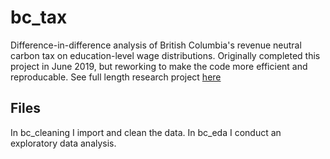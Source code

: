 # bc_tax
Difference-in-difference analysis of British Columbia's revenue neutral carbon tax on education-level wage distributions.  Originally completed this project in June 2019, but reworking to make the code more efficient and reproducable.  See full length research project [here](https://www.cob.calpoly.edu/undergrad/wp-content/uploads/sites/3/2019/06/Sloan.pdf)

## Files
In bc_cleaning I import and clean the data.
In bc_eda I conduct an exploratory data analysis.
